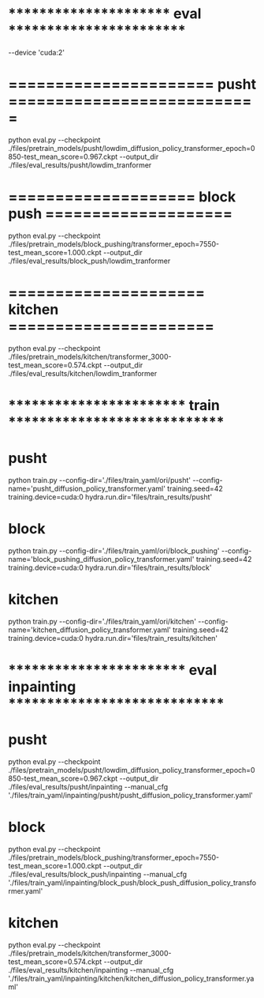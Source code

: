 

# ********************* eval ***********************

--device 'cuda:2'

# ====================== pusht ===========================
python eval.py --checkpoint  ./files/pretrain_models/pusht/lowdim_diffusion_policy_transformer_epoch=0850-test_mean_score=0.967.ckpt --output_dir ./files/eval_results/pusht/lowdim_tranformer 


# ==================== block push ====================
python eval.py --checkpoint ./files/pretrain_models/block_pushing/transformer_epoch=7550-test_mean_score=1.000.ckpt --output_dir ./files/eval_results/block_push/lowdim_tranformer 

# ===================== kitchen ======================
python eval.py --checkpoint  ./files/pretrain_models/kitchen/transformer_3000-test_mean_score=0.574.ckpt --output_dir ./files/eval_results/kitchen/lowdim_tranformer



# *********************** train ****************************
# pusht

python train.py --config-dir='./files/train_yaml/ori/pusht' --config-name='pusht_diffusion_policy_transformer.yaml' training.seed=42 training.device=cuda:0 hydra.run.dir='files/train_results/pusht'

# block

python train.py --config-dir='./files/train_yaml/ori/block_pushing' --config-name='block_pushing_diffusion_policy_transformer.yaml' training.seed=42 training.device=cuda:0 hydra.run.dir='files/train_results/block'

# kitchen

python train.py --config-dir='./files/train_yaml/ori/kitchen' --config-name='kitchen_diffusion_policy_transformer.yaml' training.seed=42 training.device=cuda:0 hydra.run.dir='files/train_results/kitchen'


# *********************** eval inpainting ****************************

# pusht
python eval.py --checkpoint  ./files/pretrain_models/pusht/lowdim_diffusion_policy_transformer_epoch=0850-test_mean_score=0.967.ckpt --output_dir ./files/eval_results/pusht/inpainting --manual_cfg './files/train_yaml/inpainting/pusht/pusht_diffusion_policy_transformer.yaml'

# block
python eval.py --checkpoint  ./files/pretrain_models/block_pushing/transformer_epoch=7550-test_mean_score=1.000.ckpt --output_dir ./files/eval_results/block_push/inpainting --manual_cfg './files/train_yaml/inpainting/block_push/block_push_diffusion_policy_transformer.yaml'

# kitchen
python eval.py --checkpoint  ./files/pretrain_models/kitchen/transformer_3000-test_mean_score=0.574.ckpt --output_dir ./files/eval_results/kitchen/inpainting --manual_cfg './files/train_yaml/inpainting/kitchen/kitchen_diffusion_policy_transformer.yaml'

